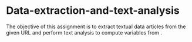 # Data-extraction-and-text-analysis
The objective of this assignment is to extract textual data articles from the given URL and perform text analysis to compute variables from . 
